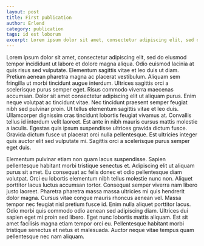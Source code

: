 ```yaml
---
layout: post
title: First publication
author: Erlend
category: publication
tags: id est loborum
excerpt: Lorem ipsum dolor sit amet, consectetur adipiscing elit, sed do eiusmod tempor incididunt ut labore et dolore magna aliqua.
---
```


Lorem ipsum dolor sit amet, consectetur adipiscing elit, sed do eiusmod tempor incididunt ut labore et dolore magna aliqua. Odio euismod lacinia at quis risus sed vulputate. Elementum sagittis vitae et leo duis ut diam. Pretium aenean pharetra magna ac placerat vestibulum. Aliquam sem fringilla ut morbi tincidunt augue interdum. Ultrices sagittis orci a scelerisque purus semper eget. Risus commodo viverra maecenas accumsan. Dolor sit amet consectetur adipiscing elit ut aliquam purus. Enim neque volutpat ac tincidunt vitae. Nec tincidunt praesent semper feugiat nibh sed pulvinar proin. Ut tellus elementum sagittis vitae et leo duis. Ullamcorper dignissim cras tincidunt lobortis feugiat vivamus at. Convallis tellus id interdum velit laoreet. Est ante in nibh mauris cursus mattis molestie a iaculis. Egestas quis ipsum suspendisse ultrices gravida dictum fusce. Gravida dictum fusce ut placerat orci nulla pellentesque. Est ultricies integer quis auctor elit sed vulputate mi. Sagittis orci a scelerisque purus semper eget duis.

Elementum pulvinar etiam non quam lacus suspendisse. Sapien pellentesque habitant morbi tristique senectus et. Adipiscing elit ut aliquam purus sit amet. Eu consequat ac felis donec et odio pellentesque diam volutpat. Orci eu lobortis elementum nibh tellus molestie nunc non. Aliquet porttitor lacus luctus accumsan tortor. Consequat semper viverra nam libero justo laoreet. Pharetra pharetra massa massa ultricies mi quis hendrerit dolor magna. Cursus vitae congue mauris rhoncus aenean vel. Massa tempor nec feugiat nisl pretium fusce id. Enim nulla aliquet porttitor lacus. Odio morbi quis commodo odio aenean sed adipiscing diam. Ultrices dui sapien eget mi proin sed libero. Eget nunc lobortis mattis aliquam. Est sit amet facilisis magna etiam tempor orci eu. Pellentesque habitant morbi tristique senectus et netus et malesuada. Auctor neque vitae tempus quam pellentesque nec nam aliquam.

